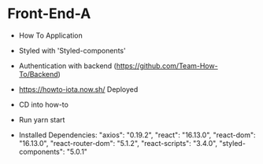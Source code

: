 # Front-End-A

- How To Application
- Styled with 'Styled-components'
- Authentication with backend (https://github.com/Team-How-To/Backend)
- https://howto-iota.now.sh/ Deployed

- CD into how-to
- Run yarn start

- Installed Dependencies:
  "axios": "0.19.2",
  "react": "16.13.0",
  "react-dom": "16.13.0",
  "react-router-dom": "5.1.2",
  "react-scripts": "3.4.0",
  "styled-components": "5.0.1"
